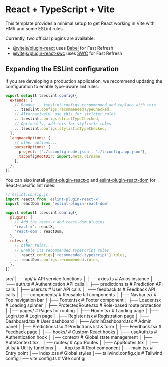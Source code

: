 # React + TypeScript + Vite

This template provides a minimal setup to get React working in Vite with HMR and some ESLint rules.

Currently, two official plugins are available:

- [@vitejs/plugin-react](https://github.com/vitejs/vite-plugin-react/blob/main/packages/plugin-react/README.md) uses [Babel](https://babeljs.io/) for Fast Refresh
- [@vitejs/plugin-react-swc](https://github.com/vitejs/vite-plugin-react-swc) uses [SWC](https://swc.rs/) for Fast Refresh

## Expanding the ESLint configuration

If you are developing a production application, we recommend updating the configuration to enable type-aware lint rules:

```js
export default tseslint.config({
  extends: [
    // Remove ...tseslint.configs.recommended and replace with this
    ...tseslint.configs.recommendedTypeChecked,
    // Alternatively, use this for stricter rules
    ...tseslint.configs.strictTypeChecked,
    // Optionally, add this for stylistic rules
    ...tseslint.configs.stylisticTypeChecked,
  ],
  languageOptions: {
    // other options...
    parserOptions: {
      project: ['./tsconfig.node.json', './tsconfig.app.json'],
      tsconfigRootDir: import.meta.dirname,
    },
  },
})
```

You can also install [eslint-plugin-react-x](https://github.com/Rel1cx/eslint-react/tree/main/packages/plugins/eslint-plugin-react-x) and [eslint-plugin-react-dom](https://github.com/Rel1cx/eslint-react/tree/main/packages/plugins/eslint-plugin-react-dom) for React-specific lint rules:

```js
// eslint.config.js
import reactX from 'eslint-plugin-react-x'
import reactDom from 'eslint-plugin-react-dom'

export default tseslint.config({
  plugins: {
    // Add the react-x and react-dom plugins
    'react-x': reactX,
    'react-dom': reactDom,
  },
  rules: {
    // other rules...
    // Enable its recommended typescript rules
    ...reactX.configs['recommended-typescript'].rules,
    ...reactDom.configs.recommended.rules,
  },
})
```






src/
│── api/               # API service functions
│   ├── axios.ts       # Axios instance
│   ├── auth.ts        # Authentication API calls
│   ├── predictions.ts # Prediction API calls
│   ├── users.ts       # User API calls
│   ├── feedback.ts    # Feedback API calls
│
│── components/        # Reusable UI components
│   ├── Navbar.tsx     # Top navigation bar
│   ├── Footer.tsx     # Footer component
│   ├── Loader.tsx     # Loading spinner
│   ├── ProtectedRoute.tsx # Role-based route protection
│
│── pages/             # Pages for routing
│   ├── Home.tsx       # Landing page
│   ├── Login.tsx      # Login page
│   ├── Register.tsx   # Registration page
│   ├── Dashboard.tsx  # User dashboard
│   ├── AdminDashboard.tsx # Admin panel
│   ├── Predictions.tsx # Predictions list & form
│   ├── Feedback.tsx   # Feedback page
│
│── hooks/             # Custom React hooks
│   ├── useAuth.ts     # Authentication hook
│
│── context/           # Global state management
│   ├── AuthContext.tsx
│
│── routes/            # App Routes
│   ├── AppRoutes.tsx
│
│── utils/             # Utility functions
│── App.tsx            # Root component
│── main.tsx           # Entry point
│── index.css          # Global styles
│── tailwind.config.cjs # Tailwind config
│── vite.config.ts     # Vite config
